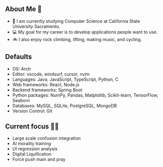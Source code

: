## About Me 👋

- 🌳 I am currently studying Computer Science at California State University Sacramento.
- 💻 My goal for my career is to develop applications people want to use.
- 🚲 I also enjoy rock climbing, lifting, making music, and cycling.

## Defaults

- OS: Arch
- Editor: vscode, windsurf, cursor, nvim
- Languages: Java, JavaScript, TypeScript, Python, C
- Web frameworks: React, Node.js
- Backend frameworks: Spring Boot
- Python packages: NumPy, Pandas, Matplotlib, Scikit-learn, TensorFlow, Seaborn
- Databases: MySQL, SQLite, PostgreSQL, MongoDB
- Version Control: Git

## Current focus 🙏🙏

- Large scale confusion integration
- AI morality training
- UI regression analysis
- Digital Liquification
- Force push main and pray
